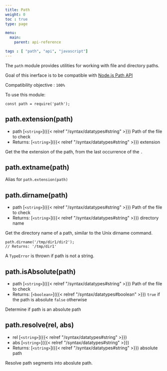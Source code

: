 ```yaml
---
title: Path
weight: 0
toc : true
type: page

menu:
  main:
    parent: api-reference

tags : [ "path", "api", "javascript"]
---
```


The `path` module provides utilities for working with file and directory paths.

Goal of this inerface is to be compatible with [Node.js Path API](https://nodejs.org/api/path.html)

Compatibility objective : `100%`

To use this module:

```
const path = require('path');
```

## path.extension(path)

* path [`<string>`]({{< relref "/syntax/datatypes#string" >}})  Path of the file to check
* Returns: [`<string>`]({{< relref "/syntax/datatypes#string" >}}) extension

Get the the extension of the path, from the last occurrence of the `.`

## path.extname(path)

Alias for `path.extension(path)`

## path.dirname(path)

* path [`<string>`]({{< relref "/syntax/datatypes#string" >}})  Path of the file to check
* Returns: [`<string>`]({{< relref "/syntax/datatypes#string" >}}) directory name

Get the directory name of a path, similar to the Unix dirname command.

```
path.dirname('/tmp/dir1/dir2');
// Returns: '/tmp/dir1'
```

A `TypeError` is thrown if path is not a string.

## path.isAbsolute(path)

* path [`<string>`]({{< relref "/syntax/datatypes#string" >}})  Path of the file to check
* Returns: [`<boolean>`]({{< relref "/syntax/datatypes#boolean" >}}) `true` if the path is absolute `false` otherwise

Determine if path is an absolute path

## path.resolve(rel, abs)

* rel [`<string>`]({{< relref "/syntax/datatypes#string" >}})  
* abs [`<string>`]({{< relref "/syntax/datatypes#string" >}})  
* Returns: [`<string>`]({{< relref "/syntax/datatypes#string" >}}) absolute path

Resolve path segments into aboslute path.